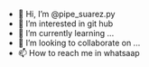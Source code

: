 - 👋 Hi, I’m @pipe_suarez.py
- 👀 I’m interested in git hub
- 🌱 I’m currently learning ...
- 💞️ I’m looking to collaborate on ...
- 📫 How to reach me in whatsaap

<!---
pipesuarez12/pipesuarez12 is a ✨ special ✨ repository because its `README.md` (this file) appears on your GitHub profile.
You can click the Preview link to take a look at your changes.
--->

